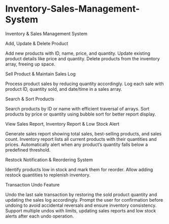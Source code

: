 # Inventory-Sales-Management-System

Inventory & Sales Management System

Add, Update & Delete Product


Add new products with ID, name, price, and quantity.
Update existing product details like price and quantity.
Delete products from the inventory array, freeing up space.


Sell Product & Maintain Sales Log


Process product sales by reducing quantity accordingly.
Log each sale with product ID, quantity sold, and date/time in a sales array.


Search & Sort Products


Search products by ID or name with efficient traversal of arrays.
Sort products by price or quantity using bubble sort for better report display.


View Sales Report, Inventory Report & Low Stock Alert


Generate sales report showing total sales, best-selling products, and sales count.
Inventory report lists all current products with their quantities and prices.
Automatically alert when any product’s quantity falls below a predefined threshold.


Restock Notification & Reordering System

Identify products low in stock and mark them for reorder.
Allow adding restock quantities to replenish inventory.


Transaction Undo Feature


Undo the last sale transaction by restoring the sold product quantity and updating the sales log accordingly.
Prompt the user for confirmation before undoing to avoid accidental reversals and ensure inventory consistency.
Support multiple undos with limits, updating sales reports and low stock alerts after each undo operation.



